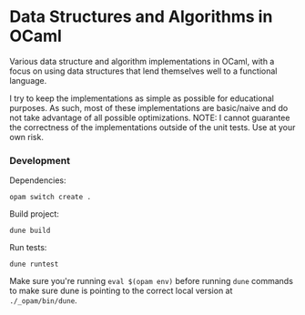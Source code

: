 # Data Structures and Algorithms in OCaml
Various data structure and algorithm implementations in OCaml, with a focus on using data structures that lend themselves well to a functional language.

I try to keep the implementations as simple as possible for educational purposes. As such, most of these implementations are basic/naive and do not take advantage of all possible optimizations. NOTE: I cannot guarantee the correctness of the implementations outside of the unit tests. Use at your own risk.

### Development
Dependencies:
```shell
opam switch create .
```

Build project:
```shell
dune build
```

Run tests:
```shell
dune runtest
```

Make sure you're running `eval $(opam env)` before running `dune` commands to make sure dune is pointing to the correct local version at `./_opam/bin/dune`.
